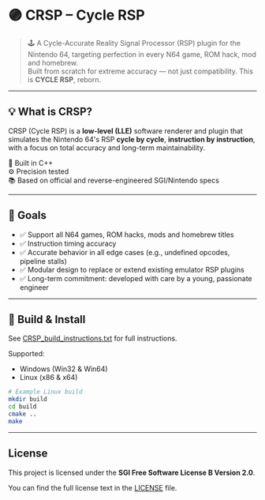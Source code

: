 # 🟣 CRSP – Cycle RSP

> 🕹️ A Cycle-Accurate Reality Signal Processor (RSP) plugin for the Nintendo 64, targeting perfection in every N64 game, ROM hack, mod and homebrew.  
> Built from scratch for extreme accuracy — not just compatibility. This is **CYCLE RSP**, reborn.

---

## 💡 What is CRSP?

CRSP (Cycle RSP) is a **low-level (LLE)** software renderer and plugin that simulates the Nintendo 64's RSP **cycle by cycle**, **instruction by instruction**, with a focus on total accuracy and long-term maintainability.

🔧 Built in C++  
⚙️ Precision tested  
📚 Based on official and reverse-engineered SGI/Nintendo specs

---

## 🚀 Goals

- ✅ Support all N64 games, ROM hacks, mods and homebrew titles
- ✅ Instruction timing accuracy
- ✅ Accurate behavior in all edge cases (e.g., undefined opcodes, pipeline stalls)
- ✅ Modular design to replace or extend existing emulator RSP plugins
- ✅ Long-term commitment: developed with care by a young, passionate engineer

---

## 🔧 Build & Install

See [CRSP_build_instructions.txt](CRSP_build_instructions.txt) for full instructions.

Supported:
- Windows (Win32 & Win64)
- Linux (x86 & x64)

```bash
# Example Linux build
mkdir build
cd build
cmake ..
make
```

---

## License

This project is licensed under the **SGI Free Software License B Version 2.0**.

You can find the full license text in the [LICENSE](LICENSE) file.
